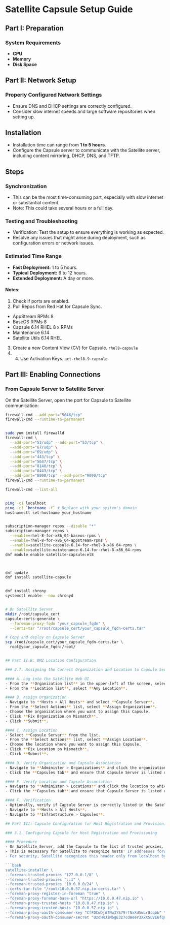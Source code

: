 # Satellite Capsule Setup Guide

## Part I: Preparation

### System Requirements
- **CPU**
- **Memory**
- **Disk Space**

## Part II: Network Setup

### Properly Configured Network Settings
- Ensure DNS and DHCP settings are correctly configured.
- Consider slow internet speeds and large software repositories when setting up.

## Installation

- Installation time can range from **1 to 5 hours**.
- Configure the Capsule server to communicate with the Satellite server, including content mirroring, DHCP, DNS, and TFTP.

## Steps

### Synchronization
- This can be the most time-consuming part, especially with slow internet or substantial content.
- Note: This could take several hours or a full day.

### Testing and Troubleshooting
- Verification: Test the setup to ensure everything is working as expected.
- Resolve any issues that might arise during deployment, such as configuration errors or network issues.

### Estimated Time Range
- **Fast Deployment:** 1 to 5 hours.
- **Typical Deployment:** 6 to 12 hours.
- **Extended Deployment:** A day or more.

#### Notes:
1. Check if ports are enabled.
2. Pull Repos from Red Hat for Capsule Sync. 
- AppStream RPMs 8
- BaseOS RPMs 8
- Capsule 6.14 RHEL 8 x RPMs
- Maintenance  6.14
- Satellite Utils 6.14 RHEL
  
3. Create a new Content View (CV) for Capsule. ```rhel8-capsule```
4. 4. Use Activation Keys.  ```act-rhel8.9-capsule```
## Part III: Enabling Connections

### From Capsule Server to Satellite Server

On the Satellite Server, open the port for Capsule to Satellite communication:

```bash
firewall-cmd --add-port="5646/tcp"
firewall-cmd --runtime-to-permanent


sudo yum install firewalld
firewall-cmd \
  --add-port="53/udp" --add-port="53/tcp" \
  --add-port="67/udp" \
  --add-port="69/udp" \
  --add-port="443/tcp" \
  --add-port="5647/tcp" \
  --add-port="8140/tcp" \
  --add-port="8443/tcp" \
  --add-port="8000/tcp" --add-port="9090/tcp"
firewall-cmd --runtime-to-permanent

firewall-cmd --list-all


ping -c1 localhost
ping -c1 `hostname -f` # Replace with your system's domain
hostnamectl set-hostname your_hostname


subscription-manager repos --disable "*"
subscription-manager repos \
  --enable=rhel-8-for-x86_64-baseos-rpms \
  --enable=rhel-8-for-x86_64-appstream-rpms \
  --enable=satellite-capsule-6.14-for-rhel-8-x86_64-rpms \
  --enable=satellite-maintenance-6.14-for-rhel-8-x86_64-rpms
dnf module enable satellite-capsule:el8



dnf update
dnf install satellite-capsule


dnf install chrony
systemctl enable --now chronyd


# On Satellite Server
mkdir /root/capsule_cert
capsule-certs-generate \
  --foreman-proxy-fqdn "your_capsule_fqdn" \
  --certs-tar "/root/capsule_cert/your_capsule_fqdn-certs.tar"

# Copy and deploy on Capsule Server
scp /root/capsule_cert/your_capsule_fqdn-certs.tar \
  root@your_capsule_fqdn:/root/


## Part II B: DMZ Location Configuration

### 2.7. Assigning the Correct Organization and Location to Capsule Server

#### A. Log into the Satellite Web UI
- From the **Organization list** in the upper-left of the screen, select **Any Organization**.
- From the **Location list**, select **Any Location**.

#### B. Assign Organization
- Navigate to **Hosts > All Hosts** and select **Capsule Server**.
- From the **Select Actions** list, select **Assign Organization**.
- Choose the organization where you want to assign this Capsule.
- Click **Fix Organization on Mismatch**.
- Click **Submit**.

#### C. Assign Location
- Select **Capsule Server** from the list.
- From the **Select Actions** list, select **Assign Location**.
- Choose the location where you want to assign this Capsule.
- Click **Fix Location on Mismatch**.
- Click **Submit**.

#### D. Verify Organization and Capsule Association
- Navigate to **Administer > Organizations** and click the organization to which you have assigned Capsule.
- Click the **Capsules tab** and ensure that Capsule Server is listed under the **Selected items** list, then click **Submit**.

#### E. Verify Location and Capsule Association
- Navigate to **Administer > Locations** and click the location to which you have assigned Capsule.
- Click the **Capsules tab** and ensure that Capsule Server is listed under the **Selected items** list, then click **Submit**.

#### F. Verification
- Optionally, verify if Capsule Server is correctly listed in the Satellite Web UI by selecting the organization and location from their respective lists.
- Navigate to **Hosts > All Hosts**.
- Navigate to **Infrastructure > Capsules**.

## Part III: Capsule Configuration for Host Registration and Provisioning

### 3.1. Configuring Capsule for Host Registration and Provisioning

#### Procedure
- On Satellite Server, add the Capsule to the list of trusted proxies.
- This is necessary for Satellite to recognize hosts' IP addresses forwarded over the X-Forwarded-For HTTP header set by Capsule.
- For security, Satellite recognizes this header only from localhost by default.

```bash
satellite-installer \
--foreman-trusted-proxies "127.0.0.1/8" \
--foreman-trusted-proxies "::1" \
--foreman-trusted-proxies "10.0.0.0/24" \
--certs-tar-file "/root/10.0.0.57.nip.io-certs.tar" \
--foreman-proxy-register-in-foreman "true" \
--foreman-proxy-foreman-base-url "https://10.0.0.47.nip.io" \
--foreman-proxy-trusted-hosts "10.0.0.47.nip.io" \
--foreman-proxy-trusted-hosts "10.0.0.57.nip.io" \
--foreman-proxy-oauth-consumer-key "CfFDCwDjATNw3YS79rfNxXd5wLr8cqbb" \
--foreman-proxy-oauth-consumer-secret "UzdHRJiMbgE3z7cdWeer3XxX5uVE6fqV"

